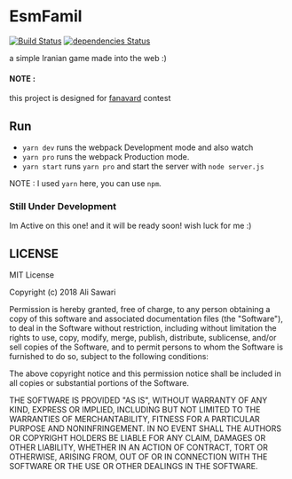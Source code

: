 # EsmFamil
[![Build Status](https://travis-ci.org/AliSawari/EsmFamil.svg?branch=master)](https://travis-ci.org/AliSawari/EsmFamil)
[![dependencies Status](https://david-dm.org/AliSawari/EsmFamil/status.svg)](https://david-dm.org/AliSawari/EsmFamil)

a simple Iranian game made into the web :)

#### NOTE :
this project is designed for [fanavard](https://fanavard.com) contest

## Run

- `yarn dev` runs the webpack Development mode and also watch
- `yarn pro` runs the webpack Production mode.
- `yarn start` runs `yarn pro` and start the server with `node server.js`

NOTE : I used `yarn` here, you can use `npm`.

### Still Under Development
Im Active on this one! and it will be ready soon!
wish luck for me :)  


## LICENSE 
MIT License

Copyright (c) 2018 Ali Sawari

Permission is hereby granted, free of charge, to any person obtaining a copy
of this software and associated documentation files (the "Software"), to deal
in the Software without restriction, including without limitation the rights
to use, copy, modify, merge, publish, distribute, sublicense, and/or sell
copies of the Software, and to permit persons to whom the Software is
furnished to do so, subject to the following conditions:

The above copyright notice and this permission notice shall be included in all
copies or substantial portions of the Software.

THE SOFTWARE IS PROVIDED "AS IS", WITHOUT WARRANTY OF ANY KIND, EXPRESS OR
IMPLIED, INCLUDING BUT NOT LIMITED TO THE WARRANTIES OF MERCHANTABILITY,
FITNESS FOR A PARTICULAR PURPOSE AND NONINFRINGEMENT. IN NO EVENT SHALL THE
AUTHORS OR COPYRIGHT HOLDERS BE LIABLE FOR ANY CLAIM, DAMAGES OR OTHER
LIABILITY, WHETHER IN AN ACTION OF CONTRACT, TORT OR OTHERWISE, ARISING FROM,
OUT OF OR IN CONNECTION WITH THE SOFTWARE OR THE USE OR OTHER DEALINGS IN THE
SOFTWARE.

